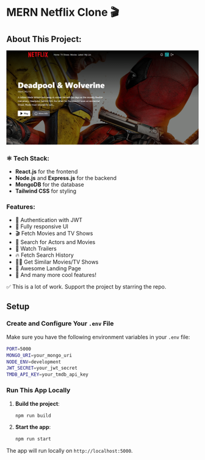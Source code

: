 
# MERN Netflix Clone 🎬

## About This Project:
![Netflix Clone](mern-netflix-clone-master/frontend/public/screenshot-for-readme.png)  <!-- Replace with the path to your image -->

### ⚛️ Tech Stack:
- **React.js** for the frontend
- **Node.js** and **Express.js** for the backend
- **MongoDB** for the database
- **Tailwind CSS** for styling

### Features:
- 🔐 Authentication with JWT
- 📱 Fully responsive UI
- 🎬 Fetch Movies and TV Shows
- 🔎 Search for Actors and Movies
- 🎥 Watch Trailers
- 🔥 Fetch Search History
- 🐱‍👤 Get Similar Movies/TV Shows
- 💙 Awesome Landing Page
- 🚀 And many more cool features!

✅ This is a lot of work. Support the project by starring the repo.


## Setup

### Create and Configure Your `.env` File

Make sure you have the following environment variables in your `.env` file:

```bash
PORT=5000
MONGO_URI=your_mongo_uri
NODE_ENV=development
JWT_SECRET=your_jwt_secret
TMDB_API_KEY=your_tmdb_api_key
```

### Run This App Locally

1. **Build the project**:

   ```bash
   npm run build
   ```

2. **Start the app**:

   ```bash
   npm run start
   ```

The app will run locally on `http://localhost:5000`.
```

